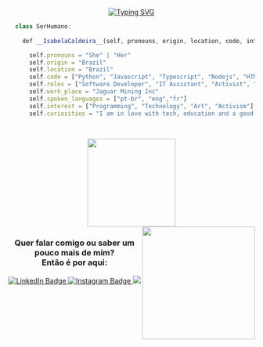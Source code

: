 <div id="header" align="center">

<a href="https://git.io/typing-svg"><img src="https://readme-typing-svg.herokuapp.com?font=Fira+Code&pause=1000&width=435&lines=Hey%2C+voc%C3%AA!!!+Seja+bem-vinde!;Vamos+falar+de+%3Cc%C3%B3digo%3E+%3D+%7B" alt="Typing SVG" /></a>
</div>

```javascript
  class SerHumano:  
    
    def __IsabelaCaldeira__(self, pronouns, origin, location, code, interest, roles, work_place, spoken_languages, curiosities):

      self.pronouns = "She" | "Her"
      self.origin = "Brazil"
      self.location = "Brazil"
      self.code = ["Python", "Javascript", "Typescript", "Nodejs", "HTMl", "CSS"]
      self.roles = ["Software Developer", "IT Assistant", "Activist", "Artist"]
      self.work_place = "Jaguar Mining Inc"
      self.spoken_languages = ["pt-br", "eng","fr"]
      self.interest = ["Programming", "Technology", "Art", "Activism"]
      self.curiosities = "I am in love with tech, education and a good cup of coffee"
      
   

```
 
  <div align="center">
  <img height="180em" src=https://github-readme-stats.vercel.app/api?username=VWPTD&theme=github_dark&show_icons=true/>


  </div>

<img align='right' src="https://media.giphy.com/media/ieyl9zmCjO4b4t6qoY/giphy.gif" width="230">

<div id="badges" align="center">
  <h3>Quer falar comigo ou saber um pouco mais de mim? </br>
  Então é por aqui: </h3> 
  <a  target="_blank" href="https://www.linkedin.com/in/isabela-caldeira-a98b7922b/">
    <img src="https://img.shields.io/badge/LinkedIn-blue?style=for-the-badge&logo=linkedin&logoColor=white" alt="LinkedIn Badge"/>
  </a>
  <a  target="_blank" href="https://www.instagram.com/_belacaldeira/">
    <img src="https://img.shields.io/badge/Instagram-E4405F?style=for-the-badge&logo=instagram&logoColor=white" alt="Instagram Badge"/>
  </a>
  <a target="_blank" href="mailto:isabela.ribeiro@outlook.com"><img src="https://img.shields.io/badge/-Gmail-%23333?style=for-the-badge&logo=gmail&logoColor=white" target="_blank"></a>
</div>
